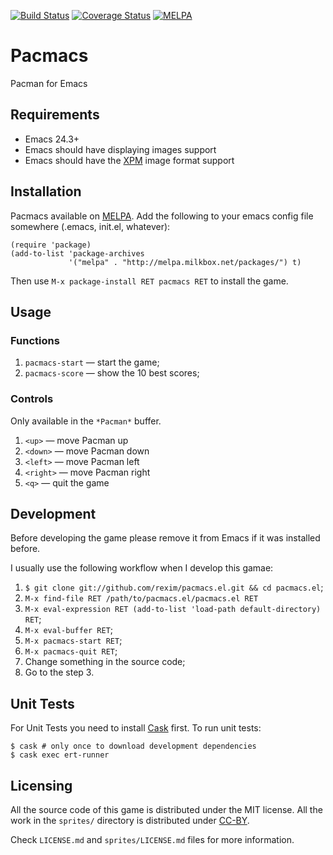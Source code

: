 [![Build Status](https://travis-ci.org/rexim/pacmacs.el.svg?branch=master)](https://travis-ci.org/rexim/pacmacs.el)
[![Coverage Status](https://coveralls.io/repos/rexim/pacmacs.el/badge.svg?branch=master&service=github)](https://coveralls.io/github/rexim/pacmacs.el?branch=master)
[![MELPA](http://melpa.org/packages/pacmacs-badge.svg)](http://melpa.org/#/pacmacs)

# Pacmacs #

Pacman for Emacs

## Requirements ##

- Emacs 24.3+
- Emacs should have displaying images support
- Emacs should have the [XPM](https://en.wikipedia.org/wiki/X_PixMap) image format support

## Installation ##

Pacmacs available on [MELPA](http://melpa.org/). Add the following to
your emacs config file somewhere (.emacs, init.el, whatever):

```
(require 'package)
(add-to-list 'package-archives
             '("melpa" . "http://melpa.milkbox.net/packages/") t)
```

Then use `M-x package-install RET pacmacs RET` to install the game.

## Usage ##

### Functions ###

1. `pacmacs-start` — start the game;
2. `pacmacs-score` — show the 10 best scores;

### Controls ###

Only available in the `*Pacman*` buffer.

1. `<up>` — move Pacman up
2. `<down>` — move Pacman down
3. `<left>` — move Pacman left
4. `<right>` — move Pacman right
5. `<q>` — quit the game

## Development ##

Before developing the game please remove it from Emacs if it was
installed before.

I usually use the following workflow when I develop this gamae:

1. `$ git clone git://github.com/rexim/pacmacs.el.git && cd pacmacs.el`;
2. `M-x find-file RET /path/to/pacmacs.el/pacmacs.el RET`
3. `M-x eval-expression RET (add-to-list 'load-path default-directory) RET`;
4. `M-x eval-buffer RET`;
5. `M-x pacmacs-start RET`;
6. `M-x pacmacs-quit RET`;
7. Change something in the source code;
8. Go to the step 3.

## Unit Tests ##

For Unit Tests you need to install
[Cask](http://cask.readthedocs.org/en/latest/) first. To run unit
tests:

    $ cask # only once to download development dependencies
    $ cask exec ert-runner

## Licensing ##

All the source code of this game is distributed under the MIT
license. All the work in the `sprites/` directory is distributed under
[CC-BY](https://creativecommons.org/licenses/by/4.0/).

Check `LICENSE.md` and `sprites/LICENSE.md` files for more
information.
